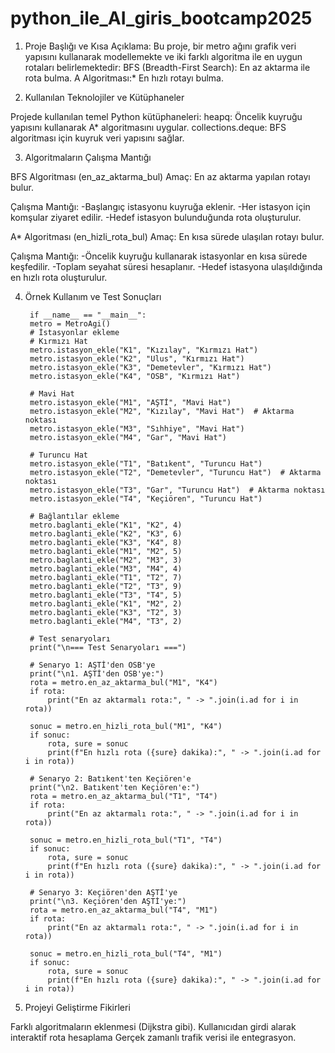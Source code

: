 # python_ile_AI_giris_bootcamp2025

1. Proje Başlığı ve Kısa Açıklama: Bu proje, bir metro ağını grafik veri yapısını kullanarak modellemekte ve iki farklı algoritma ile en uygun rotaları belirlemektedir:
BFS (Breadth-First Search): En az aktarma ile rota bulma.
A Algoritması:* En hızlı rotayı bulma.

4. Kullanılan Teknolojiler ve Kütüphaneler

Projede kullanılan temel Python kütüphaneleri:
heapq: Öncelik kuyruğu yapısını kullanarak A* algoritmasını uygular.
collections.deque: BFS algoritması için kuyruk veri yapısını sağlar.

3. Algoritmaların Çalışma Mantığı

BFS Algoritması (en_az_aktarma_bul)
  Amaç: En az aktarma yapılan rotayı bulur.
  
  Çalışma Mantığı: 
  -Başlangıç istasyonu kuyruğa eklenir.
  -Her istasyon için komşular ziyaret edilir.
  -Hedef istasyon bulunduğunda rota oluşturulur.

A* Algoritması (en_hizli_rota_bul)
  Amaç: En kısa sürede ulaşılan rotayı bulur.
  
  Çalışma Mantığı:
  -Öncelik kuyruğu kullanarak istasyonlar en kısa sürede keşfedilir.
  -Toplam seyahat süresi hesaplanır.
  -Hedef istasyona ulaşıldığında en hızlı rota oluşturulur.

4. Örnek Kullanım ve Test Sonuçları

        if __name__ == "__main__":
        metro = MetroAgi()
        # İstasyonlar ekleme
        # Kırmızı Hat
        metro.istasyon_ekle("K1", "Kızılay", "Kırmızı Hat")
        metro.istasyon_ekle("K2", "Ulus", "Kırmızı Hat")
        metro.istasyon_ekle("K3", "Demetevler", "Kırmızı Hat")
        metro.istasyon_ekle("K4", "OSB", "Kırmızı Hat")
        
        # Mavi Hat
        metro.istasyon_ekle("M1", "AŞTİ", "Mavi Hat")
        metro.istasyon_ekle("M2", "Kızılay", "Mavi Hat")  # Aktarma noktası
        metro.istasyon_ekle("M3", "Sıhhiye", "Mavi Hat")
        metro.istasyon_ekle("M4", "Gar", "Mavi Hat")
        
        # Turuncu Hat
        metro.istasyon_ekle("T1", "Batıkent", "Turuncu Hat")
        metro.istasyon_ekle("T2", "Demetevler", "Turuncu Hat")  # Aktarma noktası
        metro.istasyon_ekle("T3", "Gar", "Turuncu Hat")  # Aktarma noktası
        metro.istasyon_ekle("T4", "Keçiören", "Turuncu Hat")
        
        # Bağlantılar ekleme
        metro.baglanti_ekle("K1", "K2", 4)
        metro.baglanti_ekle("K2", "K3", 6)
        metro.baglanti_ekle("K3", "K4", 8)
        metro.baglanti_ekle("M1", "M2", 5)
        metro.baglanti_ekle("M2", "M3", 3)
        metro.baglanti_ekle("M3", "M4", 4)
        metro.baglanti_ekle("T1", "T2", 7)
        metro.baglanti_ekle("T2", "T3", 9)
        metro.baglanti_ekle("T3", "T4", 5)
        metro.baglanti_ekle("K1", "M2", 2)
        metro.baglanti_ekle("K3", "T2", 3)
        metro.baglanti_ekle("M4", "T3", 2)
        
        # Test senaryoları
        print("\n=== Test Senaryoları ===")
        
        # Senaryo 1: AŞTİ'den OSB'ye
        print("\n1. AŞTİ'den OSB'ye:")
        rota = metro.en_az_aktarma_bul("M1", "K4")
        if rota:
            print("En az aktarmalı rota:", " -> ".join(i.ad for i in rota))
        
        sonuc = metro.en_hizli_rota_bul("M1", "K4")
        if sonuc:
            rota, sure = sonuc
            print(f"En hızlı rota ({sure} dakika):", " -> ".join(i.ad for i in rota))
        
        # Senaryo 2: Batıkent'ten Keçiören'e
        print("\n2. Batıkent'ten Keçiören'e:")
        rota = metro.en_az_aktarma_bul("T1", "T4")
        if rota:
            print("En az aktarmalı rota:", " -> ".join(i.ad for i in rota))
        
        sonuc = metro.en_hizli_rota_bul("T1", "T4")
        if sonuc:
            rota, sure = sonuc
            print(f"En hızlı rota ({sure} dakika):", " -> ".join(i.ad for i in rota))
        
        # Senaryo 3: Keçiören'den AŞTİ'ye
        print("\n3. Keçiören'den AŞTİ'ye:")
        rota = metro.en_az_aktarma_bul("T4", "M1")
        if rota:
            print("En az aktarmalı rota:", " -> ".join(i.ad for i in rota))
        
        sonuc = metro.en_hizli_rota_bul("T4", "M1")
        if sonuc:
            rota, sure = sonuc
            print(f"En hızlı rota ({sure} dakika):", " -> ".join(i.ad for i in rota))


5. Projeyi Geliştirme Fikirleri

Farklı algoritmaların eklenmesi (Dijkstra gibi).
Kullanıcıdan girdi alarak interaktif rota hesaplama
Gerçek zamanlı trafik verisi ile entegrasyon.









